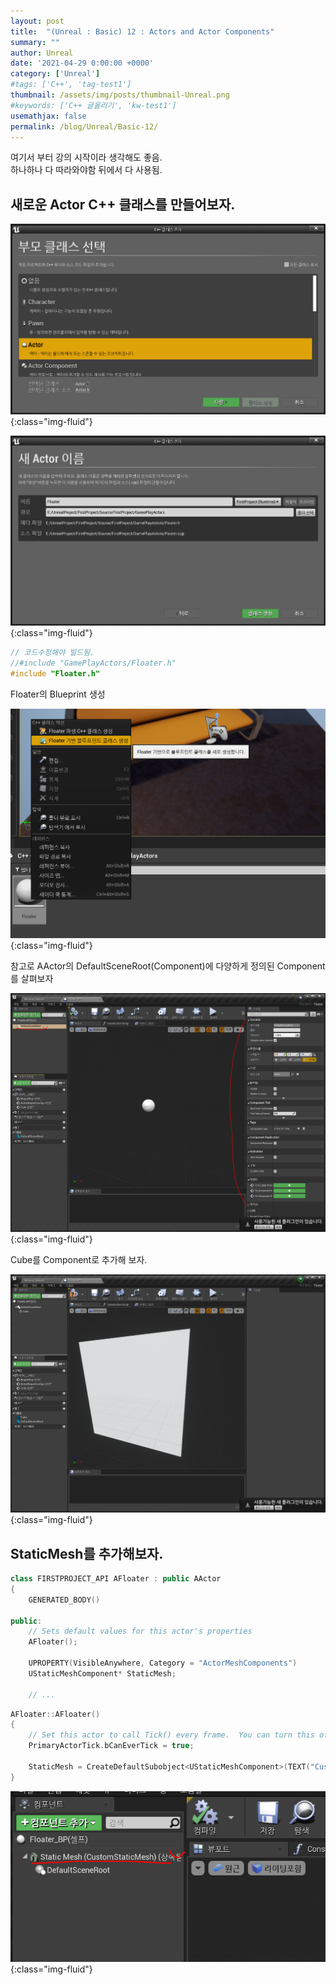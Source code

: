```yaml
---
layout: post
title:  "(Unreal : Basic) 12 : Actors and Actor Components"
summary: ""
author: Unreal
date: '2021-04-29 0:00:00 +0000'
category: ['Unreal']
#tags: ['C++', 'tag-test1']
thumbnail: /assets/img/posts/thumbnail-Unreal.png
#keywords: ['C++ 글올리기', 'kw-test1']
usemathjax: false
permalink: /blog/Unreal/Basic-12/
---
```


여기서 부터 강의 시작이라 생각해도 좋음.<br>
하나하나 다 따라와야함 뒤에서 다 사용됨.

## 새로운 Actor C++ 클래스를 만들어보자.

![](/assets/img/posts/Unreal/basic-4-1-1.PNG){:class="img-fluid"}

![](/assets/img/posts/Unreal/basic-4-1-2.PNG){:class="img-fluid"}

```cpp
// 코드수정해야 빌드됨.
//#include "GamePlayActors/Floater.h"
#include "Floater.h"
```

Floater의 Blueprint 생성

![](/assets/img/posts/Unreal/basic-4-1-3.PNG){:class="img-fluid"}

참고로 AActor의 DefaultSceneRoot(Component)에 다양하게 정의된 Component를 살펴보자

![](/assets/img/posts/Unreal/basic-4-1-4.PNG){:class="img-fluid"}

Cube를 Component로 추가해 보자.

![](/assets/img/posts/Unreal/basic-4-1-5.PNG){:class="img-fluid"}

## StaticMesh를 추가해보자.

```cpp
class FIRSTPROJECT_API AFloater : public AActor
{
	GENERATED_BODY()
	
public:	
	// Sets default values for this actor's properties
	AFloater();

	UPROPERTY(VisibleAnywhere, Category = "ActorMeshComponents")
	UStaticMeshComponent* StaticMesh;

    // ...
```

```cpp
AFloater::AFloater()
{
 	// Set this actor to call Tick() every frame.  You can turn this off to improve performance if you don't need it.
	PrimaryActorTick.bCanEverTick = true;

	StaticMesh = CreateDefaultSubobject<UStaticMeshComponent>(TEXT("CustomStaticMesh"));
}
```

![](/assets/img/posts/Unreal/basic-4-1-6.PNG){:class="img-fluid"}


